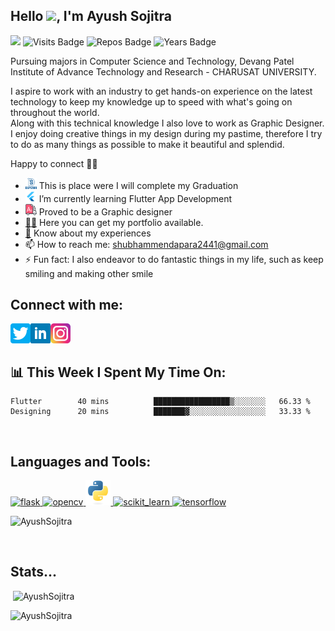 
## Hello <img src="https://media.giphy.com/media/hvRJCLFzcasrR4ia7z/giphy.gif" width="25px">, I'm Ayush Sojitra
![](https://komarev.com/ghpvc/?username=AyushSojitra&color=red&style=flat)
![Visits Badge](https://badges.pufler.dev/visits/AyushSojitra/AyushSojitra/?color=red)
![Repos Badge](https://badges.pufler.dev/repos/AyushSojitra/?color=red)
![Years Badge](https://badges.pufler.dev/years/AyushSojitra/?color=red)

Pursuing majors in Computer Science and Technology, Devang Patel Institute of Advance Technology and Research - CHARUSAT UNIVERSITY.<br>

I aspire to work with an industry to get hands-on experience on the latest technology to keep my knowledge up to speed with what's going on throughout the world.<br>
Along with this technical knowledge I also love to work as Graphic Designer. I enjoy doing creative things in my design during my pastime, therefore I try to do as many things as possible to make it beautiful and splendid.<br>


Happy to connect 🤟🏻
- <a href="https://www.charusat.ac.in/depstar/"><img width="18px" src="https://github.com/AyushSojitra/AyushSojitra/blob/main/assets/TRANSPARENT Depstar Logo.png" /></a> This is place were I will complete my Graduation
- <a href="https://github.com/AyushSojitra"><img width="18px" src="https://github.com/AyushSojitra/AyushSojitra/blob/main/assets/flutter.png" /></a> I’m currently learning Flutter App Development
- <a href="https://drive.google.com/drive/folders/1KyrMaQDkR2vWUW6CEkm3n8bgo-wL2KBb?usp=sharing"><img width="18px" src="https://github.com/AyushSojitra/AyushSojitra/blob/main/assets/ai.png" /></a> Proved to be a Graphic designer
- <a href="https://AyushSojitra.github.io/Portfolio">👨‍💻</a> Here you can get my portfolio available.
- <a href="https://github.com/AyushSojitra/AyushSojitra/blob/main/document/Ayush's Resume.pdf">📄</a> Know about my experiences
- 📫 How to reach me: shubhammendapara2441@gmail.com
- ⚡ Fun fact: I also endeavor to do fantastic things in my life, such as keep smiling and making other smile

## Connect with me:
<p align="left">
  <a href="https://twitter.com/AyushSojitra4">
    <img align="left" alt="Ayush Sojitra | Twitter" width="32px" 
       src="https://github.com/AyushSojitra/AyushSojitra/blob/main/assets/twitter.svg" />
  </a>
  <a href="https://www.linkedin.com/in/ayush-sojitra-8751311a4">
    <img align="left" alt="Ayush Sojitra's LinkedIN" width="32px" 
       src="https://github.com/AyushSojitra/AyushSojitra/blob/main/assets/linkedin.svg" />
  </a>  
  <a href="https://www.instagram.com/ayush_sojitra05/">
    <img align="left" alt="Ayush Sojitra's Channel" width="32px" 
       src="https://github.com/AyushSojitra/AyushSojitra/blob/main/assets/instagram.svg" />
  </a> 
 </p>

<br><br>

## 📊 This Week I Spent My Time On:
<!--START_SECTION:waka-->
```text
Flutter        40 mins          █████████████████▒░░░░░░░   66.33 % 
Designing      20 mins          ███████▓░░░░░░░░░░░░░░░░░   33.33 % 
```
<!--END_SECTION:waka-->
<br>

## Languages and Tools:
<p align="left"> <a href="https://flask.palletsprojects.com/" target="_blank"> <img src="https://www.vectorlogo.zone/logos/pocoo_flask/pocoo_flask-icon.svg" alt="flask" width="40" height="40"/> </a> <a href="https://opencv.org/" target="_blank"> <img src="https://www.vectorlogo.zone/logos/opencv/opencv-icon.svg" alt="opencv" width="40" height="40"/> </a> <a href="https://www.python.org" target="_blank"> <img src="https://raw.githubusercontent.com/devicons/devicon/master/icons/python/python-original.svg" alt="python" width="40" height="40"/> </a> <a href="https://scikit-learn.org/" target="_blank"> <img src="https://upload.wikimedia.org/wikipedia/commons/0/05/Scikit_learn_logo_small.svg" alt="scikit_learn" width="40" height="40"/> </a> <a href="https://www.tensorflow.org" target="_blank"> <img src="https://www.vectorlogo.zone/logos/tensorflow/tensorflow-icon.svg" alt="tensorflow" width="40" height="40"/> </a> </p>
<p><img src="https://github-readme-stats.vercel.app/api/top-langs?username=AyushSojitra&show_icons=true&locale=en&layout=compact" alt="AyushSojitra" /></p>
<br>

## Stats...
<p>&nbsp;<img src="https://github-readme-stats.vercel.app/api?username=AyushSojitra&show_icons=true&locale=en" alt="AyushSojitra" /></p>

<p><img src="https://github-readme-streak-stats.herokuapp.com/?user=AyushSojitra&" alt="AyushSojitra" /></p>

